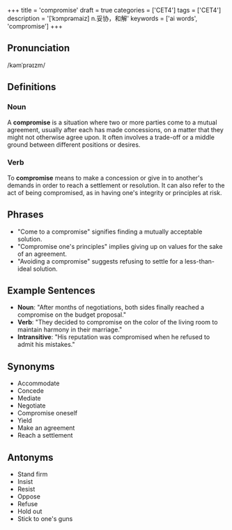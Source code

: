 +++
title = 'compromise'
draft = true
categories = ['CET4']
tags = ['CET4']
description = '[ˈkɔmprəmaiz] n.妥协，和解'
keywords = ['ai words', 'compromise']
+++

## Pronunciation
/kəmˈprəɪzm/

## Definitions
### Noun
A **compromise** is a situation where two or more parties come to a mutual agreement, usually after each has made concessions, on a matter that they might not otherwise agree upon. It often involves a trade-off or a middle ground between different positions or desires.

### Verb
To **compromise** means to make a concession or give in to another's demands in order to reach a settlement or resolution. It can also refer to the act of being compromised, as in having one's integrity or principles at risk.

## Phrases
- "Come to a compromise" signifies finding a mutually acceptable solution.
- "Compromise one's principles" implies giving up on values for the sake of an agreement.
- "Avoiding a compromise" suggests refusing to settle for a less-than-ideal solution.

## Example Sentences
- **Noun**: "After months of negotiations, both sides finally reached a compromise on the budget proposal."
- **Verb**: "They decided to compromise on the color of the living room to maintain harmony in their marriage."
- **Intransitive**: "His reputation was compromised when he refused to admit his mistakes."

## Synonyms
- Accommodate
- Concede
- Mediate
- Negotiate
- Compromise oneself
- Yield
- Make an agreement
- Reach a settlement

## Antonyms
- Stand firm
- Insist
- Resist
- Oppose
- Refuse
- Hold out
- Stick to one's guns
